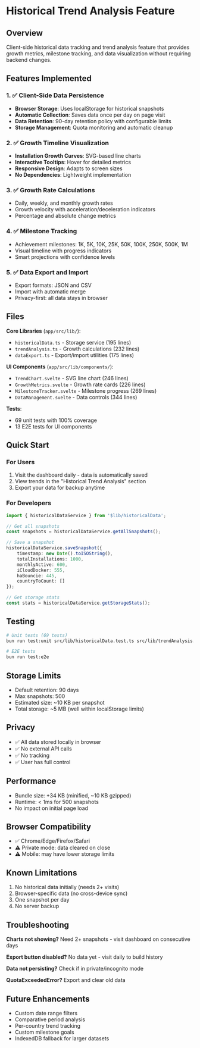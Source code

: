 # Historical Trend Analysis Feature

## Overview

Client-side historical data tracking and trend analysis feature that provides growth metrics, milestone tracking, and data visualization without requiring backend changes.

## Features Implemented

### 1. ✅ Client-Side Data Persistence

- **Browser Storage**: Uses localStorage for historical snapshots
- **Automatic Collection**: Saves data once per day on page visit
- **Data Retention**: 90-day retention policy with configurable limits
- **Storage Management**: Quota monitoring and automatic cleanup

### 2. ✅ Growth Timeline Visualization

- **Installation Growth Curves**: SVG-based line charts
- **Interactive Tooltips**: Hover for detailed metrics
- **Responsive Design**: Adapts to screen sizes
- **No Dependencies**: Lightweight implementation

### 3. ✅ Growth Rate Calculations

- Daily, weekly, and monthly growth rates
- Growth velocity with acceleration/deceleration indicators
- Percentage and absolute change metrics

### 4. ✅ Milestone Tracking

- Achievement milestones: 1K, 5K, 10K, 25K, 50K, 100K, 250K, 500K, 1M
- Visual timeline with progress indicators
- Smart projections with confidence levels

### 5. ✅ Data Export and Import

- Export formats: JSON and CSV
- Import with automatic merge
- Privacy-first: all data stays in browser

## Files

**Core Libraries** (`app/src/lib/`):

- `historicalData.ts` - Storage service (195 lines)
- `trendAnalysis.ts` - Growth calculations (232 lines)
- `dataExport.ts` - Export/import utilities (175 lines)

**UI Components** (`app/src/lib/components/`):

- `TrendChart.svelte` - SVG line chart (246 lines)
- `GrowthMetrics.svelte` - Growth rate cards (226 lines)
- `MilestoneTracker.svelte` - Milestone progress (269 lines)
- `DataManagement.svelte` - Data controls (344 lines)

**Tests**:

- 69 unit tests with 100% coverage
- 13 E2E tests for UI components

## Quick Start

### For Users

1. Visit the dashboard daily - data is automatically saved
2. View trends in the "Historical Trend Analysis" section
3. Export your data for backup anytime

### For Developers

```typescript
import { historicalDataService } from '$lib/historicalData';

// Get all snapshots
const snapshots = historicalDataService.getAllSnapshots();

// Save a snapshot
historicalDataService.saveSnapshot({
	timestamp: new Date().toISOString(),
	totalInstallations: 1000,
	monthlyActive: 600,
	iCloudDocker: 555,
	haBouncie: 445,
	countryToCount: []
});

// Get storage stats
const stats = historicalDataService.getStorageStats();
```

## Testing

```bash
# Unit tests (69 tests)
bun run test:unit src/lib/historicalData.test.ts src/lib/trendAnalysis.test.ts src/lib/dataExport.test.ts

# E2E tests
bun run test:e2e
```

## Storage Limits

- Default retention: 90 days
- Max snapshots: 500
- Estimated size: ~10 KB per snapshot
- Total storage: ~5 MB (well within localStorage limits)

## Privacy

- ✅ All data stored locally in browser
- ✅ No external API calls
- ✅ No tracking
- ✅ User has full control

## Performance

- Bundle size: +34 KB (minified, ~10 KB gzipped)
- Runtime: < 1ms for 500 snapshots
- No impact on initial page load

## Browser Compatibility

- ✅ Chrome/Edge/Firefox/Safari
- ⚠️ Private mode: data cleared on close
- ⚠️ Mobile: may have lower storage limits

## Known Limitations

1. No historical data initially (needs 2+ visits)
2. Browser-specific data (no cross-device sync)
3. One snapshot per day
4. No server backup

## Troubleshooting

**Charts not showing?** Need 2+ snapshots - visit dashboard on consecutive days

**Export button disabled?** No data yet - visit daily to build history

**Data not persisting?** Check if in private/incognito mode

**QuotaExceededError?** Export and clear old data

## Future Enhancements

- Custom date range filters
- Comparative period analysis
- Per-country trend tracking
- Custom milestone goals
- IndexedDB fallback for larger datasets
